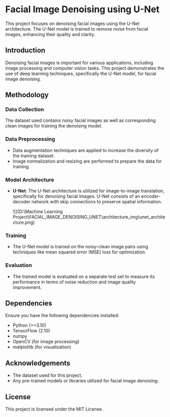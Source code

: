# Facial Image Denoising using U-Net

This project focuses on denoising facial images using the U-Net architecture. The U-Net model is trained to remove noise from facial images, enhancing their quality and clarity.

## Introduction

Denoising facial images is important for various applications, including image processing and computer vision tasks. This project demonstrates the use of deep learning techniques, specifically the U-Net model, for facial image denoising.

## Methodology

### Data Collection

The dataset used contains noisy facial images as well as corresponding clean images for training the denoising model.

### Data Preprocessing

- Data augmentation techniques are applied to increase the diversity of the training dataset.
- Image normalization and resizing are performed to prepare the data for training.

### Model Architecture

- **U-Net**: The U-Net architecture is utilized for image-to-image translation, specifically for denoising facial images. U-Net consists of an encoder-decoder network with skip connections to preserve spatial information.

  ![](D:\Machine Learning Project\FACIAL_IMAGE_DENOISING_UNET\architecture_img\unet_architecture.png)

### Training

- The U-Net model is trained on the noisy-clean image pairs using techniques like mean squared error (MSE) loss for optimization.

### Evaluation

- The trained model is evaluated on a separate test set to measure its performance in terms of noise reduction and image quality improvement.

## Dependencies

Ensure you have the following dependencies installed:

- Python (>=3.10)
- TensorFlow (2.10)
- numpy
- OpenCV (for image processing)
- matplotlib (for visualization)

## Acknowledgements

- The dataset used for this project.
- Any pre-trained models or libraries utilized for facial image denoising.

## License

This project is licensed under the MIT License.